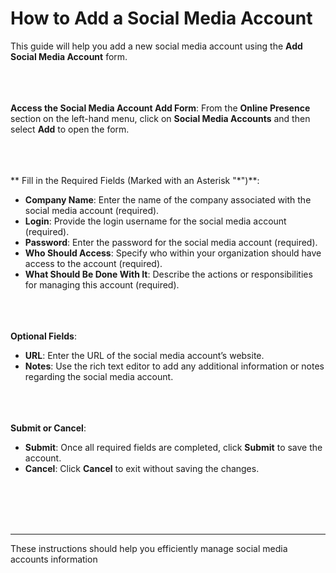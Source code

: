 How to Add a Social Media Account
=============================
This guide will help you add a new social media account using the **Add Social Media Account** form.
<br></br>
<br></br>

**Access the Social Media Account Add Form**:
From the **Online Presence** section on the left-hand menu, click on **Social Media Accounts** and then select **Add** to open the form.
<br></br>
<br></br>

** Fill in the Required Fields (Marked with an Asterisk "*")**:

- **Company Name**: Enter the name of the company associated with the social media account (required).
- **Login**: Provide the login username for the social media account (required).
- **Password**: Enter the password for the social media account (required).
- **Who Should Access**: Specify who within your organization should have access to the account (required).
- **What Should Be Done With It**: Describe the actions or responsibilities for managing this account (required).
<br></br>
<br></br>

**Optional Fields**:
- **URL**: Enter the URL of the social media account’s website.
- **Notes**: Use the rich text editor to add any additional information or notes regarding the social media account.
<br></br>
<br></br>

**Submit or Cancel**:
- **Submit**: Once all required fields are completed, click **Submit** to save the account.
- **Cancel**: Click **Cancel** to exit without saving the changes.

<br></br>
<br></br>

---
These instructions should help you efficiently manage social media accounts information